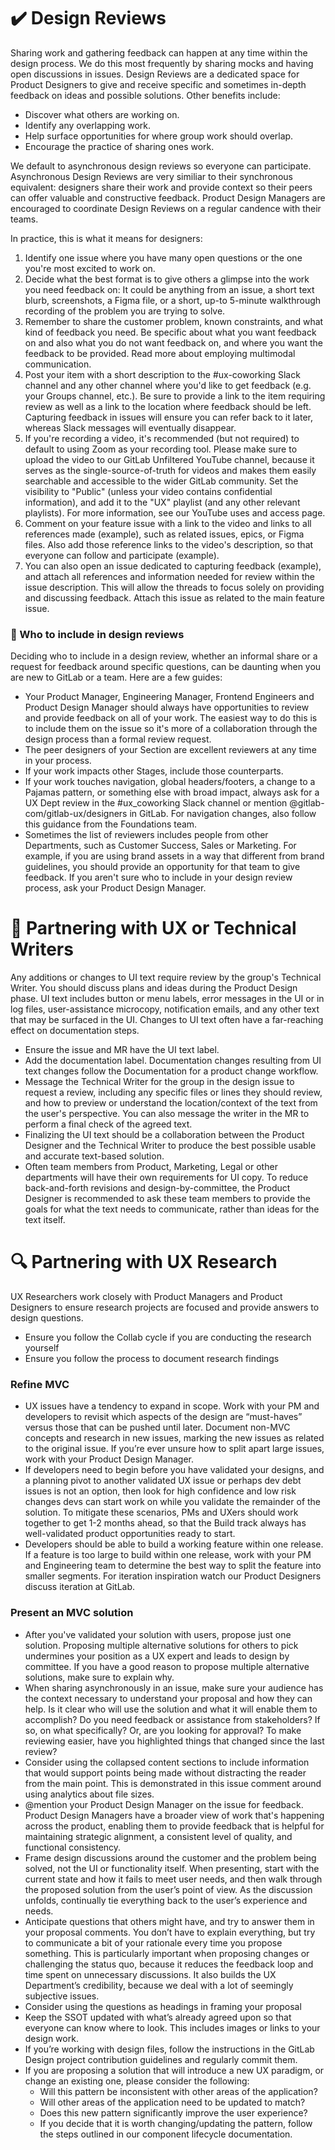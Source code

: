 # ✔️ Design Reviews
Sharing work and gathering feedback can happen at any time within the design process. We do this most frequently by sharing mocks and having open discussions in issues.
Design Reviews are a dedicated space for Product Designers to give and receive specific and sometimes in-depth feedback on ideas and possible solutions. Other benefits include:
* Discover what others are working on.
* Identify any overlapping work.
* Help surface opportunities for where group work should overlap.
* Encourage the practice of sharing ones work.

We default to asynchronous design reviews so everyone can participate. Asynchronous Design Reviews are very similiar to their synchronous equivalent: designers share their work and provide context so their peers can offer valuable and constructive feedback. Product Design Managers are encouraged to coordinate Design Reviews on a regular candence with their teams.

In practice, this is what it means for designers:
1. Identify one issue where you have many open questions or the one you're most excited to work on.
2. Decide what the best format is to give others a glimpse into the work you need feedback on: It could be anything from an issue, a short text blurb, screenshots, a Figma file, or a short, up-to 5-minute walkthrough recording of the problem you are trying to solve.
3. Remember to share the customer problem, known constraints, and what kind of feedback you need. Be specific about what you want feedback on and also what you do not want feedback on, and where you want the feedback to be provided. Read more about employing multimodal communication.
4. Post your item with a short description to the #ux-coworking Slack channel and any other channel where you'd like to get feedback (e.g. your Groups channel, etc.). Be sure to provide a link to the item requiring review as well as a link to the location where feedback should be left. Capturing feedback in issues will ensure you can refer back to it later, whereas Slack messages will eventually disappear.
5. If you're recording a video, it's recommended (but not required) to default to using Zoom as your recording tool. Please make sure to upload the video to our GitLab Unfiltered YouTube channel, because it serves as the single-source-of-truth for videos and makes them easily searchable and accessible to the wider GitLab community. Set the visibility to "Public" (unless your video contains confidential information), and add it to the "UX" playlist (and any other relevant playlists). For more information, see our YouTube uses and access page.
6. Comment on your feature issue with a link to the video and links to all references made (example), such as related issues, epics, or Figma files. Also add those reference links to the video's description, so that everyone can follow and participate (example).
7. You can also open an issue dedicated to capturing feedback (example), and attach all references and information needed for review within the issue description. This will allow the threads to focus solely on providing and discussing feedback. Attach this issue as related to the main feature issue.

### 👐 Who to include in design reviews
Deciding who to include in a design review, whether an informal share or a request for feedback around specific questions, can be daunting when you are new to GitLab or a team. Here are a few guides:
* Your Product Manager, Engineering Manager, Frontend Engineers and Product Design Manager should always have opportunities to review and provide feedback on all of your work. The easiest way to do this is to include them on the issue so it's more of a collaboration through the design process than a formal review request.
* The peer designers of your Section are excellent reviewers at any time in your process.
* If your work impacts other Stages, include those counterparts.
* If your work touches navigation, global headers/footers, a change to a Pajamas pattern, or something else with broad impact, always ask for a UX Dept review in the #ux_coworking Slack channel or mention @gitlab-com/gitlab-ux/designers in GitLab. For navigation changes, also follow this guidance from the Foundations team.
* Sometimes the list of reviewers includes people from other Departments, such as Customer Success, Sales or Marketing. For example, if you are using brand assets in a way that different from brand guidelines, you should provide an opportunity for that team to give feedback. If you aren't sure who to include in your design review process, ask your Product Design Manager.

# 📝 Partnering with UX or Technical Writers
Any additions or changes to UI text require review by the group's Technical Writer. You should discuss plans and ideas during the Product Design phase. UI text includes button or menu labels, error messages in the UI or in log files, user-assistance microcopy, notification emails, and any other text that may be surfaced in the UI. Changes to UI text often have a far-reaching effect on documentation steps.

* Ensure the issue and MR have the UI text label.
* Add the documentation label. Documentation changes resulting from UI text changes follow the Documentation for a product change workflow.
* Message the Technical Writer for the group in the design issue to request a review, including any specific files or lines they should review, and how to preview or understand the location/context of the text from the user's perspective. You can also message the writer in the MR to perform a final check of the agreed text.
* Finalizing the UI text should be a collaboration between the Product Designer and the Technical Writer to produce the best possible usable and accurate text-based solution.
* Often team members from Product, Marketing, Legal or other departments will have their own requirements for UI copy. To reduce back-and-forth revisions and design-by-committee, the Product Designer is recommended to ask these team members to provide the goals for what the text needs to communicate, rather than ideas for the text itself.

# 🔍 Partnering with UX Research
UX Researchers work closely with Product Managers and Product Designers to ensure research projects are focused and provide answers to design questions.
* Ensure you follow the Collab cycle if you are conducting the research yourself
* Ensure you follow the process to document research findings

### Refine MVC
* UX issues have a tendency to expand in scope. Work with your PM and developers to revisit which aspects of the design are “must-haves” versus those that can be pushed until later. Document non-MVC concepts and research in new issues, marking the new issues as related to the original issue. If you’re ever unsure how to split apart large issues, work with your Product Design Manager.
* If developers need to begin before you have validated your designs, and a planning pivot to another validated UX issue or perhaps dev debt issues is not an option, then look for high confidence and low risk changes devs can start work on while you validate the remainder of the solution. To mitigate these scenarios, PMs and UXers should work together to get 1-2 months ahead, so that the Build track always has well-validated product opportunities ready to start.
* Developers should be able to build a working feature within one release. If a feature is too large to build within one release, work with your PM and Engineering team to determine the best way to split the feature into smaller segments.
For iteration inspiration watch our Product Designers discuss iteration at GitLab.

### Present an MVC solution
* After you've validated your solution with users, propose just one solution. Proposing multiple alternative solutions for others to pick undermines your position as a UX expert and leads to design by committee. If you have a good reason to propose multiple alternative solutions, make sure to explain why.
* When sharing asynchronously in an issue, make sure your audience has the context necessary to understand your proposal and how they can help. Is it clear who will use the solution and what it will enable them to accomplish? Do you need feedback or assistance from stakeholders? If so, on what specifically? Or, are you looking for approval? To make reviewing easier, have you highlighted things that changed since the last review?
* Consider using the collapsed content sections to include information that would support points being made without distracting the reader from the main point. This is demonstrated in this issue comment around using analytics about file sizes.
* @mention your Product Design Manager on the issue for feedback. Product Design Managers have a broader view of work that's happening across the product, enabling them to provide feedback that is helpful for maintaining strategic alignment, a consistent level of quality, and functional consistency.
* Frame design discussions around the customer and the problem being solved, not the UI or functionality itself. When presenting, start with the current state and how it fails to meet user needs, and then walk through the proposed solution from the user’s point of view. As the discussion unfolds, continually tie everything back to the user’s experience and needs.
* Anticipate questions that others might have, and try to answer them in your proposal comments. You don’t have to explain everything, but try to communicate a bit of your rationale every time you propose something. This is particularly important when proposing changes or challenging the status quo, because it reduces the feedback loop and time spent on unnecessary discussions. It also builds the UX Department’s credibility, because we deal with a lot of seemingly subjective issues.
* Consider using the questions as headings in framing your proposal
* Keep the SSOT updated with what’s already agreed upon so that everyone can know where to look. This includes images or links to your design work.
* If you’re working with design files, follow the instructions in the GitLab Design project contribution guidelines and regularly commit them.
* If you are proposing a solution that will introduce a new UX paradigm, or change an existing one, please consider the following:
  * Will this pattern be inconsistent with other areas of the application?
  * Will other areas of the application need to be updated to match?
  * Does this new pattern significantly improve the user experience?
  * If you decide that it is worth changing/updating the pattern, follow the steps outlined in our component lifecycle documentation.

